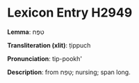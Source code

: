 # Lexicon Entry H2949

**Lemma**: טִפֻּח

**Transliteration (xlit)**: ṭippuch

**Pronunciation**: tip-pookh'

**Description**:
from טָפַח; nursing; span long.
